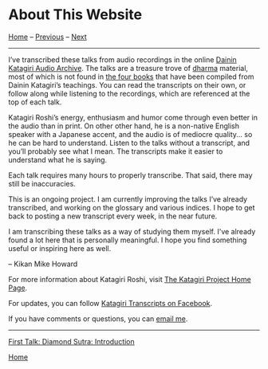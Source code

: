 <a name="0"></a>
# About This Website

[Home](index) – [Previous](index) – [Next](1979-05-09-Diamond-Sutra-Introduction#0)

---
I’ve transcribed these talks from audio recordings in the online [Dainin Katagiri Audio Archive](http://www.mnzencenter.org/katagiri_talks.php). The talks are a treasure trove of [dharma](glossary#dharma) material, most of which is not found in [the four books](resources#katagiri-books) that have been compiled from Dainin Katagiri’s teachings. You can read the transcripts on their own, or follow along while listening to the recordings, which are referenced at the top of each talk. 

Katagiri Roshi’s energy, enthusiasm and humor come through even better in the audio than in print. On other other hand, he is a non-native English speaker with a Japanese accent, and the audio is of mediocre quality... so he can be hard to understand. Listen to the talks without a transcript, and you’ll probably see what I mean. The transcripts make it easier to understand what he is saying.

Each talk requires many hours to properly transcribe. That said, there may still be inaccuracies.

This is an ongoing project. I am currently improving the talks I’ve already transcribed, and working on the glossary and various indices. I hope to get back to posting a new transcript every week, in the near future.

I am transcribing these talks as a way of studying them myself. I've already found a lot here that is personally meaningful. I hope you find something useful or inspiring here as well.

  – Kikan Mike Howard

For more information about Katagiri Roshi, visit [The Katagiri Project Home Page](http://www.mnzencenter.org/katagiri/).

For updates, you can follow [Katagiri Transcripts on Facebook](https://www.facebook.com/KatagiriTranscripts).

If you have comments or questions, you can [email me](mailto:michaelhoward@mac.com).

---
[First Talk: Diamond Sutra: Introduction](1979-05-09-Diamond-Sutra-Introduction#0)

[Home](index#0)